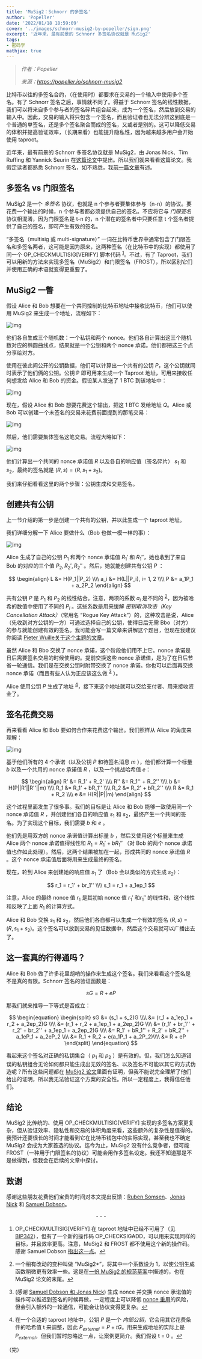 ```yaml
---
title: 'MuSig2：Schnorr 的多签名'
author: 'Popeller'
date: '2022/01/18 18:59:09'
cover: '../images/schnorr-musig2-by-popeller/sign.png'
excerpt: '近年来，最有前景的 Schnorr 多签名协议就是 MuSig2'
tags:
- 密码学
mathjax: true
---
```



> *作者：Popeller*
> 
> *来源：<https://popeller.io/schnorr-musig2>*



比特币以往的多签名合约，（在使用时）都要求在交易的一个输入中使用多个签名。有了 Schnorr 签名之后，事情就不同了。得益于 Schnorr 签名的线性数据，我们可以将来自多个参与者的签名碎片组合起来，成为一个签名，然后放到交易的输入中。因此，交易的输入将只包含一个签名，而且验证者也无法分辨这到底是一个普通的单签名，还是多个签名聚合而成的签名，又或者是别的。这可以降低交易的体积并提高验证效率，（长期来看）也能提升隐私性，因为越来越多用户会开始使用 taproot。

近年来，最有前景的 Schnorr 多签名协议就是 MuSig2，由 Jonas Nick、Tim Ruffing 和 Yannick Seurin 在[这篇论文](https://eprint.iacr.org/2020/1261.pdf)中提出。所以我们就来看看这篇论文。我假定读者都熟悉 Schnorr 签名，如不熟悉，我[前一篇文章](https://popeller.io/schnorr-basics)有述。

## 多签名 vs 门限签名

MuSig2 是一个 *多签名* 协议，也就是 n 个参与者要集体参与（n-n）的协议。要花费一个输出的时候，n 个参与者都必须提供自己的签名。不应将它与 *门限签名* 协议相混淆，因为门限签名是 t-n 的，n 个潜在的签名者中只要任意 t 个签名者提供了自己的签名，即可产生有效的签名。

“多签名（multisig 或 multi-signature）” 一词在比特币世界中通常包含了门限签名和多签名两者，这可能是因为原来，这两种签名（在比特币中的实现）都使用了同一个  OP_CHECKMULTISIG[VERIFY] 脚本代码 <sup><a href="#note1" id="jump-1">1</a></sup>。不过，有了 Taproot，我们可以用新的方法来实现多签名（MuSig2）和门限签名（FROST），所以区别它们并使用正确的术语就变得更重要了。

## MuSig2 一瞥

假设 Alice 和 Bob 想要在一个共同控制的比特币地址中接收比特币，他们可以使用 MuSig2 来生成一个地址，流程如下：

![img](../images/schnorr-musig2-by-popeller/-pubkey.png)

他们各自生成三个随机数：一个私钥和两个 nonce。他们各自计算出这三个随机数对应的椭圆曲线点，结果就是一个公钥和两个 nonce 承诺。他们都把这三个点分享给对方。

使用在彼此间公开的公钥数据，他们可以计算出一个共有的公钥 $P$，这个公钥就同时表示了他们俩的公钥。公钥 P 即可用来生成一个 Taproot 地址，可用来接收任何想发给 Alice 和 Bob 的资金。假设某人发送了 1 BTC 到该地址中：

![img](../images/schnorr-musig2-by-popeller/ding-tx.png)

现在，假设 Alice 和 Bob 想要花费这个输出，把这 1 BTC 发给地址 $Q$。Alice 或 Bob 可以创建一个未签名的交易来花费前面提到的那笔交易：

![img](../images/schnorr-musig2-by-popeller/ding-tx.png)

然后，他们需要集体签名这笔交易。流程大略如下：

![img](../images/schnorr-musig2-by-popeller/sign.png)

他们计算出一个共同的 nonce 承诺值 $R$ 以及各自的响应值（签名碎片） $s_1$ 和 $s_2$，最终的签名就是 $(R, s) = (R, s_1 + s_2)$。

我们来仔细看看这里的两个步骤：公钥生成和交易签名。

## 创建共有公钥

上一节介绍的第一步是创建一个共有的公钥，并以此生成一个 taproot 地址。

我们详细分解一下 Alice 要做什么（Bob 也做一模一样的事）：

![img](../images/schnorr-musig2-by-popeller/ey-zoom.png)

Alice 生成了自己的公钥 $P_1$ 和两个 nonce 承诺值 $R_1'$ 和 $R_1''$，她也收到了来自 Bob 的对应的三个值 $P_2, R_2',R_2''$ 。然后，她就能创建共有公钥 $P$ ：

$$
\begin{align}
L &= H(P_1||P_2) \\\\
a_i &= H(L||P_i),	i= 1, 2 \\\\
P &= a_1P_1 + a_2P_2
\end{align}
$$

共有公钥 $P$ 是 $P_1$ 和 $P_2$ 的线性结合。注意，两项的系数 $a_i$ 是不同的 <sup><a href="#note2" id="jump-2">2</a></sup>，因为被哈希的数值中使用了不同的 $P_i$ 。这些系数是用来缓解 *密钥取消攻击（Key Cancellation Attack）*（常用名 “Rogue Key Attack”）的，这种攻击是说，Alice（先收到对方公钥的一方）可通过选择自己的公钥，使得日后无需 Bbo（对方）的参与就能创建有效的签名。我可能会写一篇文章来讲解这个题目，但现在我建议你阅读 [Pieter Wuille关于这个主题的文章](https://blog.blockstream.com/en-musig-key-aggregation-schnorr-signatures/#naive-schnorr-multi-signatures)。

虽然 Alice 和 Bbo 交换了 nonce 承诺，这个阶段他们用不上它。nonce 承诺是日后需要签名交易的时候使用的。提前交换这些 nonce 承诺值，是为了在日后节省一轮通信。我们是在交换公钥时附带交换了 nonce 承诺。你也可以后面再交换 nonce 承诺（而且有些人认为正应该这么做 <sup><a href="#note3" id="jump-3">3</a></sup> ）。

Alice 使用公钥 $P$ 生成了地址 <sup><a href="#note4" id="jump-4">4</a></sup>，接下来这个地址就可以交给支付者、用来接收资金了。

## 签名花费交易

再来看看 Alice 和 Bob 要如何合作来花费这个输出。我们照样从 Alice 的角度来理解：

![img](../images/schnorr-musig2-by-popeller/gn-zoom.png)

基于他们所有的 4 个承诺（以及公钥  $P$ 和待签名消息  $m$ ），他们都计算一个标量  $b$ 以及一个共用的 nonce 承诺值  $R$ ，以及一个挑战哈希值  $e$：

$$
\begin{align}
R' &= R_1' + R_2' \\\\
R'' &= R_1'' + R_2'' \\\\
b &= H(P||R'||R''||m) \\\\
R_1 &= R_1' + bR_1''  \\\\
R_2 &= R_2' + bR_2''  \\\\
R &= R_1 + R_2 \\\\
e &= H(R||P||m)
\end{align}
$$

这个过程里面发生了很多事。我们的目标是让 Alice 和 Bob 能够一致使用同一个 nonce 承诺值  $R$ ，并创建他们各自的响应值  $s_1$ 和 $s_2$，最终产生一个共同的签名。为了实现这个目标，我们需要  $b$ 和 $e$ 。

他们先是用双方的 nonce 承诺值计算出标量 $b$ ，然后又使用这个标量来生成 Alice 两个 nonce 承诺值得线性和  $R_1 = R_1' + bR_1''$ （对 Bob 的两个 nonce 承诺值也作如此处理）。然后，这两个结果被加在一起，形成共同的 nonce 承诺值 $R$ 。这个 nonce 承诺值后面将用来生成最终的签名。

现在，轮到 Alice 来创建她的响应值 $s_1$ 了（Bob 会以类似的方式生成 $s_2$）：

$$
r_1 = r_1' + br_1'' \\\\
s_1 = r_1 + a_1ep_1
$$

注意，Alice 的最终 nonce 值 $r_1$ 是其初始 nonce 值 $r_1'$ 和$r_1''$ 的线性和，这个线性和反映了上面 $R_1$ 的计算方式。

Alice 和 Bob 交换 $s_1$ 和 $s_2$，然后他们各自都可以生成一个有效的签名 $(R, s) = (R, s_1 + s_2)$。这个签名可以放到交易的见证数据中，然后这个交易就可以广播出去了。

## 这一套真的行得通吗？

Alice 和 Bob 做了许多花里胡哨的操作来生成这个签名。我们来看看这个签名是不是真的有限。Schnorr 签名的验证函数是：

$$
sG = R + eP
$$

那我们就来推导一下等式是否成立：

$$
\begin{equation}
\begin{split}
sG &= (s_1 + s_2)G \\\\
&= (r_1 + a_1ep_1 + r_2 + a_2ep_2)G \\\\
&= (r_1 + r_2 + a_1ep_1 + a_2ep_2)G \\\\
&= (r_1' + br_1'' + r_2' + br_2'' + a_1ep_1 + a_2ep_2)G \\\\
&= R_1' + bR_1'' + R_2' + bR_2'' + a_1eP_1 + a_2eP_2 \\\\
&= R_1 + R_2 + e(a_1P_1 + a_2P_2)\\\\
&= R + eP
\end{split}
\end{equation}
$$

看起来这个签名对正确的私钥集合（ $p_1$ 和 $p_2$ ）是有效的。但，我们怎么知道错误的私钥组合无论如何都只能生成出无效的签名、以及签名不可能以其它的方式伪造呢？所有这些问题都在 [MuSig2 论文](https://eprint.iacr.org/2020/1261.pdf)里面有证明，但我不能说完全理解了他们给出的证明，所以我无法验证这个方案的安全性。所以一定程度上，我得信任他们。

## 结论

MuSig2 比传统的、使用 OP_CHECKMULTISIG[VERIFY] 实现的多签名方案更复杂，但从验证效率、隐私性和交易的体积角度来看，这些额外的复杂性是值得的。我预计还要很长的时间才能看到它在比特币钱包中的实际实现，甚至我也不确定 MuSig2 会成为大家首选的协议。迄今为止，MuSig2 没有什么竞争者，但可能 FROST（一种用于门限签名的协议）可能会用作多签名设定。我还不知道那是不是做得到，但我会在后续的文章中探讨。

## 致谢

感谢这些朋友花费他们宝贵的时间对本文提出反馈：[Ruben Somsen](https://twitter.com/SomsenRuben)、[Jonas Nick](https://twitter.com/n1ckler) 和 [Samuel Dobson](https://twitter.com/meshcollider)。

<p style="text-align:center">- - -</p>


1. OP_CHECKMULTISIG[VERIFY]  在 taproot 地址中已经不可用了（见 [BIP342](https://github.com/bitcoin/bips/blob/master/bip-0342.mediawiki#design)），但有了一个新的操作码 OP_CHECKSIGADD，可以用来实现同样的目标，并且效率更高。注意，MuSig2 和 FROST 都不使用这个新的操作码。感谢 Samuel Dobson [指出这一点](https://twitter.com/meshcollider/status/1482089242415472640?s=20)。<a href="#jump-1">↩</a>

2. 一个稍有改动的变种叫做 “MuSig2*”，将其中一个系数设为 1，以使公钥生成函数稍微更有效率一些。这是在[一份 MuSig2 的规范草案](https://github.com/ElementsProject/secp256k1-zkp/blob/master/src/modules/musig/musig-spec.mediawiki#key-aggregation)中描述的，也在 MuSig2 论文的末尾。<a href="#jump-2">↩</a>

3. (感谢 [Samuel Dobson 和 Jonas Nick](https://twitter.com/n1ckler/status/1482287770320228352?s=20)) 生成 nonce 并交换 nonce 承诺值的操作可以推迟到签名的时候再做，一定程度上可以降低 [nonce 重用](https://popeller.io/schnorr-basics#nonce-reuse)的风险，但会引入额外的一轮通信，可能会让协议变得更复杂。<a href="#jump-3">↩</a>

4. 在一个合适的 taproot 地址中，公钥 $P$ 是一个 *内部公钥*，它会用其它花费条件的哈希值 t 来调整，因此 $P_{external} = P + tG$。用来生成地址的实际上是 $P_{external}$，但我们暂时忽略这一点，让案例更简介。我们假设 t = 0 。<a href="#jump-4">↩</a>

（完）